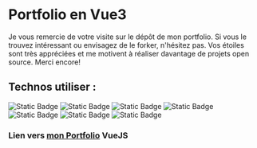 # Portfolio en Vue3

Je vous remercie de votre visite sur le dépôt de mon portfolio. Si vous le trouvez intéressant ou envisagez de le forker, n'hésitez pas. Vos étoiles sont très appréciées et me motivent à réaliser davantage de projets open source. Merci encore!

## Technos utiliser :

![Static Badge](https://img.shields.io/badge/pnpm-8.6-white?style=plastic&labelColor=%23f69220&color=white)
![Static Badge](<https://img.shields.io/badge/node-20.3-white?style=plastic&labelColor=rgb(65%20126%2064)&color=white>)
![Static Badge](https://img.shields.io/badge/vue-3.4.21-white?style=plastic&labelColor=42b883&color=white)
![Static Badge](https://img.shields.io/badge/chromaJS-2.4.2-white?style=plastic&labelColor=green)
![Static Badge](https://img.shields.io/badge/gsap--trial-3.12.5-white?style=plastic&labelColor=%230ae448)
![Static Badge](https://img.shields.io/badge/three-0.134.0-049EF4?style=plastic&labelColor=049EF4&color=white)
![Static Badge](https://img.shields.io/badge/troisjs-0.3.3-white?style=plastic&labelColor=049EF4&color=white)

### Lien vers [mon Portfolio](portfolio-app-vue-rouh.vercel.app) VueJS
